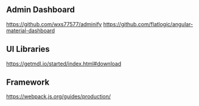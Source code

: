 ## Admin Dashboard

https://github.com/wxs77577/adminify
https://github.com/flatlogic/angular-material-dashboard

## UI Libraries

https://getmdl.io/started/index.html#download

## Framework

https://webpack.js.org/guides/production/